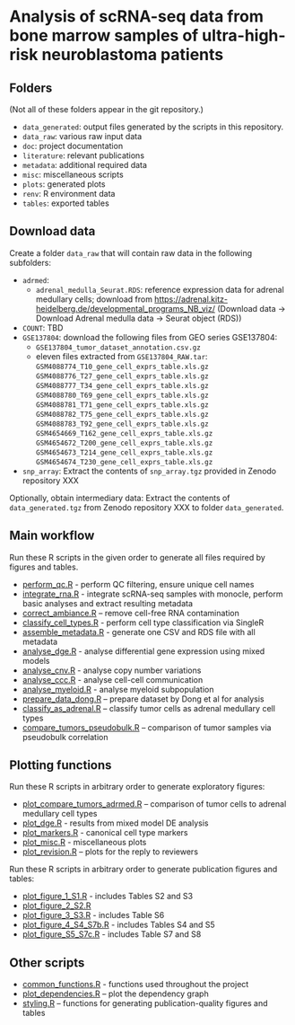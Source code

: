 # Analysis of scRNA-seq data from bone marrow samples of ultra-high-risk neuroblastoma patients

## Folders

(Not all of these folders appear in the git repository.)

- `data_generated`: output files generated by the scripts in this repository.
- `data_raw`: various raw input data
- `doc`: project documentation
- `literature`: relevant publications
- `metadata`: additional required data
- `misc`: miscellaneous scripts
- `plots`: generated plots
- `renv`: R environment data
- `tables`: exported tables



## Download data

Create a folder `data_raw` that will contain raw data in the following subfolders:

- `adrmed`:
  - `adrenal_medulla_Seurat.RDS`: reference expression data for adrenal medullary cells; download from https://adrenal.kitz-heidelberg.de/developmental_programs_NB_viz/ (Download data -> Download Adrenal medulla data -> Seurat object (RDS))
- `COUNT`: TBD
- `GSE137804`: download the following files from GEO series GSE137804:
  - `GSE137804_tumor_dataset_annotation.csv.gz`
  - eleven files extracted from `GSE137804_RAW.tar`:
    `GSM4088774_T10_gene_cell_exprs_table.xls.gz`
    `GSM4088776_T27_gene_cell_exprs_table.xls.gz`
    `GSM4088777_T34_gene_cell_exprs_table.xls.gz`
    `GSM4088780_T69_gene_cell_exprs_table.xls.gz`
    `GSM4088781_T71_gene_cell_exprs_table.xls.gz`
    `GSM4088782_T75_gene_cell_exprs_table.xls.gz`
    `GSM4088783_T92_gene_cell_exprs_table.xls.gz`
    `GSM4654669_T162_gene_cell_exprs_table.xls.gz`
    `GSM4654672_T200_gene_cell_exprs_table.xls.gz`
    `GSM4654673_T214_gene_cell_exprs_table.xls.gz`
    `GSM4654674_T230_gene_cell_exprs_table.xls.gz`
- `snp_array`: Extract the contents of `snp_array.tgz` provided in Zenodo repository XXX

Optionally, obtain intermediary data: Extract the contents of `data_generated.tgz` from Zenodo repository XXX to folder `data_generated`.



## Main workflow

Run these R scripts in the given order to generate all files
required by figures and tables.

- [perform_qc.R](perform_qc.R) -
  perform QC filtering, ensure unique cell names
- [integrate_rna.R](integrate_rna.R) -
  integrate scRNA-seq samples with monocle, perform basic analyses
  and extract resulting metadata
- [correct_ambiance.R](correct_ambiance.R) –
  remove cell-free RNA contamination
- [classify_cell_types.R](classify_cell_types.R) -
  perform cell type classification via SingleR
- [assemble_metadata.R](assemble_metadata.R) -
  generate one CSV and RDS file with all metadata
- [analyse_dge.R](analyse_dge.R) -
  analyse differential gene expression using mixed models
- [analyse_cnv.R](analyse_cnv.R) -
  analyse copy number variations
- [analyse_ccc.R](analyse_ccc.R) -
  analyse cell-cell communication
- [analyse_myeloid.R](analyse_myeloid.R) -
  analyse myeloid subpopulation
- [prepare_data_dong.R](prepare_data_dong.R) –
  prepare dataset by Dong et al for analysis
- [classify_as_adrenal.R](classify_as_adrenal.R) –
  classify tumor cells as adrenal medullary cell types
- [compare_tumors_pseudobulk.R](compare_tumors_pseudobulk.R) –
  comparison of tumor samples via pseudobulk correlation



## Plotting functions

Run these R scripts in arbitrary order to generate exploratory figures:

- [plot_compare_tumors_adrmed.R](plot_compare_tumors_adrmed.R) –
  comparison of tumor cells to adrenal medullary cell types
- [plot_dge.R](plot_dge.R) -
  results from mixed model DE analysis
- [plot_markers.R](plot_markers.R) -
  canonical cell type markers
- [plot_misc.R](plot_misc.R) -
  miscellaneous plots
- [plot_revision.R](plot_revision.R) –
  plots for the reply to reviewers


Run these R scripts in arbitrary order to generate publication figures and tables:

- [plot_figure_1_S1.R](plot_figure_1_S1.R) - includes Tables S2 and S3
- [plot_figure_2_S2.R](plot_figure_2_S2.R)
- [plot_figure_3_S3.R](plot_figure_3_S3.R) - includes Table S6
- [plot_figure_4_S4_S7b.R](plot_figure_4_S4_S7b.R) - includes Tables S4 and S5
- [plot_figure_S5_S7c.R](plot_figure_S5_S7c.R) - includes Table S7 and S8



## Other scripts

- [common_functions.R](common_functions.R) -
  functions used throughout the project
- [plot_dependencies.R](plot_dependencies.R) –
  plot the dependency graph
- [styling.R](styling.R) –
  functions for generating publication-quality figures and tables
